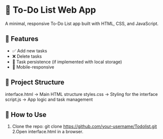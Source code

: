 # 📝 To-Do List Web App

A minimal, responsive To-Do List app built with HTML, CSS, and JavaScript.

## 🚀 Features
- ✅ Add new tasks
- ❌ Delete tasks
- 📌 Task persistence (if implemented with local storage)
- 📱 Mobile-responsive

## 📂 Project Structure
interface.html → Main HTML structure
styles.css → Styling for the interface
script.js → App logic and task management

## 🔧 How to Use
1. Clone the repo:
   git clone https://github.com/your-username/Todolist.git
2.Open interface.html in a browser.
